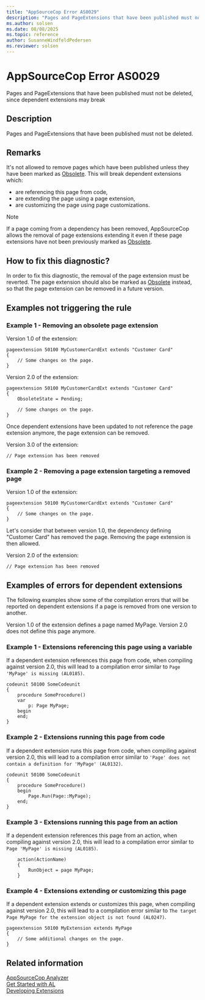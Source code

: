 ```yaml
---
title: "AppSourceCop Error AS0029"
description: "Pages and PageExtensions that have been published must not be deleted."
ms.author: solsen
ms.date: 08/08/2025
ms.topic: reference
author: SusanneWindfeldPedersen
ms.reviewer: solsen
---
```

[//]: # (START>DO_NOT_EDIT)
[//]: # (IMPORTANT:Do not edit any of the content between here and the END>DO_NOT_EDIT.)
[//]: # (Any modifications should be made in the .xml files in the ModernDev repo.)
# AppSourceCop Error AS0029
Pages and PageExtensions that have been published must not be deleted, since dependent extensions may break

## Description
Pages and PageExtensions that have been published must not be deleted.

[//]: # (IMPORTANT: END>DO_NOT_EDIT)

## Remarks

It's not allowed to remove pages which have been published unless they have been marked as [Obsolete](../properties/devenv-obsoletestate-property.md). This will break dependent extensions which:

- are referencing this page from code,
- are extending the page using a page extension,
- are customizing the page using page customizations.

> [!NOTE]  
> If a page coming from a dependency has been removed, AppSourceCop allows the removal of page extensions extending it even if these page extensions have not been previously marked as [Obsolete](../properties/devenv-obsoletestate-property.md).

## How to fix this diagnostic?

In order to fix this diagnostic, the removal of the page extension must be reverted. The page extension should also be marked as [Obsolete](../properties/devenv-obsoletestate-property.md) instead, so that the page extension can be removed in a future version.

## Examples not triggering the rule

### Example 1 - Removing an obsolete page extension

Version 1.0 of the extension:
```AL
pageextension 50100 MyCustomerCardExt extends "Customer Card"
{
    // Some changes on the page.
}
```

Version 2.0 of the extension:
```AL
pageextension 50100 MyCustomerCardExt extends "Customer Card"
{
    ObsoleteState = Pending;

    // Some changes on the page.
}
```

Once dependent extensions have been updated to not reference the page extension anymore, the page extension can be removed.

Version 3.0 of the extension:
```AL
// Page extension has been removed
```

### Example 2 - Removing a page extension targeting a removed page

Version 1.0 of the extension:
```AL
pageextension 50100 MyCustomerCardExt extends "Customer Card"
{
    // Some changes on the page.
}
```

Let's consider that between version 1.0, the dependency defining "Customer Card" has removed the page. Removing the page extension is then allowed.

Version 2.0 of the extension:
```AL
// Page extension has been removed
```

## Examples of errors for dependent extensions

The following examples show some of the compilation errors that will be reported on dependent extensions if a page is removed from one version to another.

Version 1.0 of the extension defines a page named MyPage. Version 2.0 does not define this page anymore.

### Example 1 - Extensions referencing this page using a variable

If a dependent extension references this page from code, when compiling against version 2.0, this will lead to a compilation error similar to `Page 'MyPage' is missing (AL0185)`.

```AL
codeunit 50100 SomeCodeunit
{
    procedure SomeProcedure()
    var
        p: Page MyPage;
    begin
    end;
}
```

### Example 2 - Extensions running this page from code

If a dependent extension runs this page from code, when compiling against version 2.0, this will lead to a compilation error similar to `'Page' does not contain a definition for 'MyPage' (AL0132)`.

```AL
codeunit 50100 SomeCodeunit
{
    procedure SomeProcedure()
    begin
        Page.Run(Page::MyPage);
    end;
}
```

### Example 3 - Extensions running this page from an action

If a dependent extension references this page from an action, when compiling against version 2.0, this will lead to a compilation error similar to `Page 'MyPage' is missing (AL0185)`.

```AL
    action(ActionName)
    {
        RunObject = page MyPage;
    }
```

### Example 4 - Extensions extending or customizing this page

If a dependent extension extends or customizes this page, when compiling against version 2.0, this will lead to a compilation error similar to `The target Page MyPage for the extension object is not found (AL0247)`.

```AL
pageextension 50100 MyExtension extends MyPage
{
    // Some additional changes on the page.
}
```

## Related information

[AppSourceCop Analyzer](appsourcecop.md)  
[Get Started with AL](../devenv-get-started.md)  
[Developing Extensions](../devenv-dev-overview.md)  
